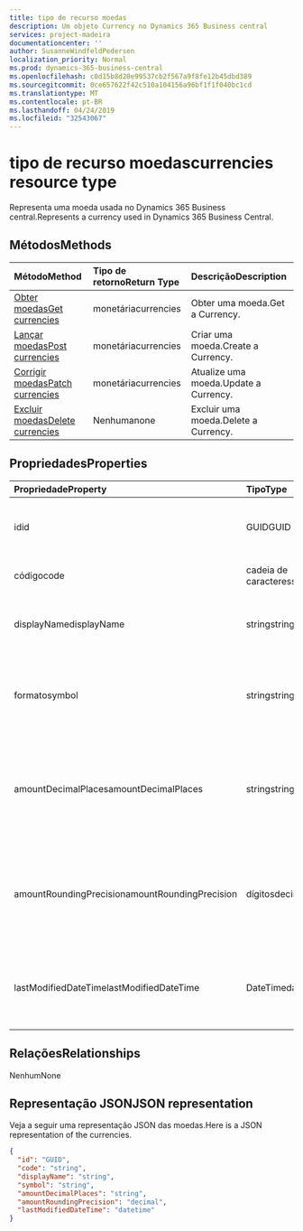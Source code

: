 ```yaml
---
title: tipo de recurso moedas
description: Um objeto Currency no Dynamics 365 Business central
services: project-madeira
documentationcenter: ''
author: SusanneWindfeldPedersen
localization_priority: Normal
ms.prod: dynamics-365-business-central
ms.openlocfilehash: c0d15b8d20e99537cb2f567a9f8fe12b45dbd389
ms.sourcegitcommit: 0ce657622f42c510a104156a96bf1f1f040bc1cd
ms.translationtype: MT
ms.contentlocale: pt-BR
ms.lasthandoff: 04/24/2019
ms.locfileid: "32543067"
---
```

# <a name="currencies-resource-type"></a><span data-ttu-id="87517-103">tipo de recurso moedas</span><span class="sxs-lookup"><span data-stu-id="87517-103">currencies resource type</span></span>
<span data-ttu-id="87517-104">Representa uma moeda usada no Dynamics 365 Business central.</span><span class="sxs-lookup"><span data-stu-id="87517-104">Represents a currency used in Dynamics 365 Business Central.</span></span>

## <a name="methods"></a><span data-ttu-id="87517-105">Métodos</span><span class="sxs-lookup"><span data-stu-id="87517-105">Methods</span></span>
| <span data-ttu-id="87517-106">Método</span><span class="sxs-lookup"><span data-stu-id="87517-106">Method</span></span>                                                  |<span data-ttu-id="87517-107">Tipo de retorno</span><span class="sxs-lookup"><span data-stu-id="87517-107">Return Type</span></span>|<span data-ttu-id="87517-108">Descrição</span><span class="sxs-lookup"><span data-stu-id="87517-108">Description</span></span>       |
|:--------------------------------------------------------|:----------|:-----------------|
|[<span data-ttu-id="87517-109">Obter moedas</span><span class="sxs-lookup"><span data-stu-id="87517-109">Get currencies</span></span>](../api/dynamics-currencies-get.md)      |<span data-ttu-id="87517-110">monetária</span><span class="sxs-lookup"><span data-stu-id="87517-110">currencies</span></span> |<span data-ttu-id="87517-111">Obter uma moeda.</span><span class="sxs-lookup"><span data-stu-id="87517-111">Get a Currency.</span></span>   |
|[<span data-ttu-id="87517-112">Lançar moedas</span><span class="sxs-lookup"><span data-stu-id="87517-112">Post currencies</span></span>](../api/dynamics-create-currencies.md)  |<span data-ttu-id="87517-113">monetária</span><span class="sxs-lookup"><span data-stu-id="87517-113">currencies</span></span> |<span data-ttu-id="87517-114">Criar uma moeda.</span><span class="sxs-lookup"><span data-stu-id="87517-114">Create a Currency.</span></span>|
|[<span data-ttu-id="87517-115">Corrigir moedas</span><span class="sxs-lookup"><span data-stu-id="87517-115">Patch currencies</span></span>](../api/dynamics-currencies-update.md) |<span data-ttu-id="87517-116">monetária</span><span class="sxs-lookup"><span data-stu-id="87517-116">currencies</span></span> |<span data-ttu-id="87517-117">Atualize uma moeda.</span><span class="sxs-lookup"><span data-stu-id="87517-117">Update a Currency.</span></span>|
|[<span data-ttu-id="87517-118">Excluir moedas</span><span class="sxs-lookup"><span data-stu-id="87517-118">Delete currencies</span></span>](../api/dynamics-currencies-delete.md)|<span data-ttu-id="87517-119">Nenhuma</span><span class="sxs-lookup"><span data-stu-id="87517-119">none</span></span>       |<span data-ttu-id="87517-120">Excluir uma moeda.</span><span class="sxs-lookup"><span data-stu-id="87517-120">Delete a Currency.</span></span>|

## <a name="properties"></a><span data-ttu-id="87517-121">Propriedades</span><span class="sxs-lookup"><span data-stu-id="87517-121">Properties</span></span>
| <span data-ttu-id="87517-122">Propriedade</span><span class="sxs-lookup"><span data-stu-id="87517-122">Property</span></span>              | <span data-ttu-id="87517-123">Tipo</span><span class="sxs-lookup"><span data-stu-id="87517-123">Type</span></span>   |<span data-ttu-id="87517-124">Descrição</span><span class="sxs-lookup"><span data-stu-id="87517-124">Description</span></span>                                                   |
|:----------------------|:-------|:-------------------------------------------------------------|
|<span data-ttu-id="87517-125">id</span><span class="sxs-lookup"><span data-stu-id="87517-125">id</span></span>                     |<span data-ttu-id="87517-126">GUID</span><span class="sxs-lookup"><span data-stu-id="87517-126">GUID</span></span>    |<span data-ttu-id="87517-127">A identificação exclusiva da moeda.</span><span class="sxs-lookup"><span data-stu-id="87517-127">The unique ID of the currency.</span></span> <span data-ttu-id="87517-128">Não editável.</span><span class="sxs-lookup"><span data-stu-id="87517-128">Non-editable.</span></span>                  |
|<span data-ttu-id="87517-129">código</span><span class="sxs-lookup"><span data-stu-id="87517-129">code</span></span>                   |<span data-ttu-id="87517-130">cadeia de caracteres</span><span class="sxs-lookup"><span data-stu-id="87517-130">string</span></span>  |<span data-ttu-id="87517-131">Especifica o código da moeda.</span><span class="sxs-lookup"><span data-stu-id="87517-131">Specifies the currency code.</span></span>                                  |
|<span data-ttu-id="87517-132">displayName</span><span class="sxs-lookup"><span data-stu-id="87517-132">displayName</span></span>            |<span data-ttu-id="87517-133">string</span><span class="sxs-lookup"><span data-stu-id="87517-133">string</span></span>  |<span data-ttu-id="87517-134">Especifica o nome de exibição da moeda.</span><span class="sxs-lookup"><span data-stu-id="87517-134">Specifies the currency display name.</span></span>                          |
|<span data-ttu-id="87517-135">formato</span><span class="sxs-lookup"><span data-stu-id="87517-135">symbol</span></span>                 |<span data-ttu-id="87517-136">string</span><span class="sxs-lookup"><span data-stu-id="87517-136">string</span></span>  |<span data-ttu-id="87517-137">Especifica o símbolo para esta moeda que aparece nos cheques.</span><span class="sxs-lookup"><span data-stu-id="87517-137">Specifies the symbol for this currency that appears on checks.</span></span>|
|<span data-ttu-id="87517-138">amountDecimalPlaces</span><span class="sxs-lookup"><span data-stu-id="87517-138">amountDecimalPlaces</span></span>    |<span data-ttu-id="87517-139">string</span><span class="sxs-lookup"><span data-stu-id="87517-139">string</span></span>  |<span data-ttu-id="87517-140">Especifica o número de casas decimais que o sistema exibirá em valores dessa moeda.</span><span class="sxs-lookup"><span data-stu-id="87517-140">Specifies the number of decimal places the system will display on amounts for this currency.</span></span>|
|<span data-ttu-id="87517-141">amountRoundingPrecision</span><span class="sxs-lookup"><span data-stu-id="87517-141">amountRoundingPrecision</span></span>|<span data-ttu-id="87517-142">dígitos</span><span class="sxs-lookup"><span data-stu-id="87517-142">decimal</span></span> |<span data-ttu-id="87517-143">Especifica o tamanho do intervalo a ser usado ao arredondar valores para esta moeda.</span><span class="sxs-lookup"><span data-stu-id="87517-143">Specifies the size of the interval to be used when rounding amounts for this currency.</span></span>|
|<span data-ttu-id="87517-144">lastModifiedDateTime</span><span class="sxs-lookup"><span data-stu-id="87517-144">lastModifiedDateTime</span></span>   |<span data-ttu-id="87517-145">DateTime</span><span class="sxs-lookup"><span data-stu-id="87517-145">datetime</span></span>|<span data-ttu-id="87517-146">O último DateTime que a moeda foi modificada.</span><span class="sxs-lookup"><span data-stu-id="87517-146">The last datetime the currency was modified.</span></span> <span data-ttu-id="87517-147">Somente leitura.</span><span class="sxs-lookup"><span data-stu-id="87517-147">Read-Only.</span></span>       |  


## <a name="relationships"></a><span data-ttu-id="87517-148">Relações</span><span class="sxs-lookup"><span data-stu-id="87517-148">Relationships</span></span>
<span data-ttu-id="87517-149">Nenhum</span><span class="sxs-lookup"><span data-stu-id="87517-149">None</span></span>

## <a name="json-representation"></a><span data-ttu-id="87517-150">Representação JSON</span><span class="sxs-lookup"><span data-stu-id="87517-150">JSON representation</span></span>

<span data-ttu-id="87517-151">Veja a seguir uma representação JSON das moedas.</span><span class="sxs-lookup"><span data-stu-id="87517-151">Here is a JSON representation of the currencies.</span></span>


```json
{
  "id": "GUID",
  "code": "string",
  "displayName": "string",
  "symbol": "string",
  "amountDecimalPlaces": "string",
  "amountRoundingPrecision": "decimal",
  "lastModifiedDateTime": "datetime"
}

```


